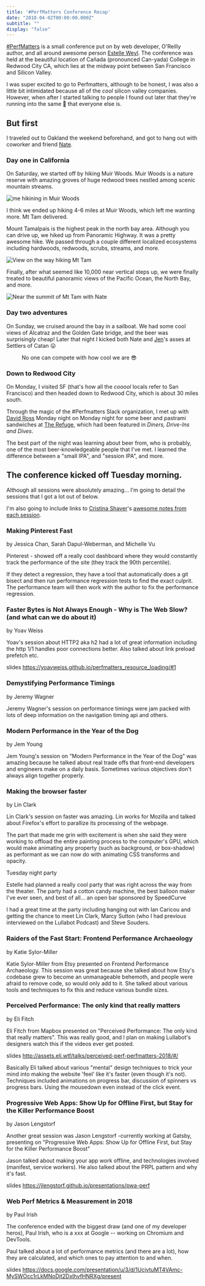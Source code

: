 ```yaml
---
title: '#PerfMatters Conference Recap'
date: "2018-04-02T00:00:00.000Z"
subtitle: ""
display: "false"
---
```


[#PerfMatters](https://perfmattersconf.com) is a small conference put on by web developer, O'Reilly author, and all around awesome person [Estelle Weyl](http://www.standardista.com/). The conference was held at the beautiful location of Cañada (pronounced Can-yada) College in Redwood City CA, which lies at the midway point between San Francisco and Silicon Valley.

I was super excited to go to Perfmatters, although to be honest, I was also a little bit intimidated because all of the _cool_ silicon valley companies. However, when after I started talking to people I found out later that they're running into the same 💩 that everyone else is.

## But first

I traveled out to Oakland the weekend beforehand, and got to hang out with coworker and friend [Nate](https://twitter.com/quicksketch).

### Day one in California

On Saturday, we started off by hiking Muir Woods. Muir Woods is a nature reserve with amazing groves of huge redwood trees nestled among scenic mountain streams. 

![me hikining in Muir Woods](./muir.jpg)

I think we ended up hiking 4-6 miles at Muir Woods, which left me wanting more. Mt Tam delivered. 

Mount Tamalpais is the highest peak in the north bay area. Although you can drive up, we hiked up from Panoramic Highway. It was a pretty awesome hike. We passed through a couple different localized ecosystems including hardwoods, redwoods, scrubs, streams, and more. 

![View on the way hiking Mt Tam](./mttam1.jpg)

Finally, after what seemed like 10,000 near vertical steps up, we were finally treated to beautiful panoramic views of the Pacific Ocean, the North Bay, and more.

![Near the summit of Mt Tam with Nate](./mttam2.jpg)

### Day two adventures

On Sunday, we cruised around the bay in a sailboat. We had some cool views of Alcatraz and the Golden Gate bridge, and the beer was surprisingly cheap! Later that night I kicked both Nate and [Jen](https://twitter.com/jenlampton)'s asses at Settlers of Catan 😛

<figure border>
    <img src="./sailing.jpg" alt="">
    <figcaption>No one can compete with how cool we are 😎</figcaption>
</figure>


### Down to Redwood City

On Monday, I visited SF (that's how all the _cooool_ locals refer to San Francisco) and then headed down to Redwood City, which is about 30 miles south.

Through the magic of the #Perfmatters Slack organization, I met up with [David Ross](https://twitter.com/cdaveross) Monday night on Monday night for some beer and pastrami sandwiches at [The Refuge](https://www.refugesc.com), which had been featured in _Diners, Drive-Ins and Dives_.

The best part of the night was learning about beer from, who is probably, one of the most beer-knowledgeable people that I've met. I learned the difference between a "small IPA", and "session IPA", and more.

## The conference kicked off Tuesday morning. 

Although all sessions were absolutely amazing... I'm going to detail the sessions that I got a lot out of below.

I'm also going to include links to [Cristina Shaver](http://www.cristinashaver.com/)'s [awesome notes from each session](https://github.com/cshaver/perfmatters-notes).



### Making Pinterest Fast
by Jessica Chan, Sarah Dapul-Weberman, and Michelle Vu

Pinterest - showed off a really cool dashboard where they would constantly track the performance of the site (they track the 90th percentile). 

If they detect a regression, they have a tool that automatically does a git bisect and then run performance regression tests to find the exact culprit. The performance team will then work with the author to fix the performance regression.

### Faster Bytes is Not Always Enough - Why is The Web Slow? (and what can we do about it)
by Yoav Weiss

Yoav's session about HTTP2 aka h2 had a lot of great information including the http 1/1 handles poor connections better. Also talked about link preload prefetch etc.

slides https://yoavweiss.github.io/perfmatters_resource_loading/#1

### Demystifying Performance Timings
by Jeremy Wagner

Jeremy Wagner's session on performance timings were jam packed with lots of deep information on the navigation timing api and others.

### Modern Performance in the Year of the Dog
by Jem Young


Jem Young's session on "Modern Performance in the Year of the Dog" was amazing because he talked about real trade offs that front-end developers and engineers make on a daily basis. Sometimes various objectives don't always align together properly.

### Making the browser faster
by Lin Clark

Lin Clark's session on faster was amazing. Lin works for Mozilla and talked about Firefox's effort to parallize its processing of the webpage. 

The part that made me grin with excitement is when she said they were working to offload the entire painting process to the computer's GPU, which would make animating any property (such as background, or box-shadow) as performant as we can now do with animating CSS transforms and opacity.

Tuesday night party

Estelle had planned a really cool party that was right across the way from the theater. The party had a cotton candy machine, the best balloon maker I've ever seen, and best of all... an open bar sponsored by SpeedCurve

I had a great time at the party including hanging out with Ian Caricou and getting the chance to meet Lin Clark, Marcy Sutton (who I had previous interviewed on the Lullabot Podcast) and Steve Souders. 

### Raiders of the Fast Start: Frontend Performance Archaeology
by Katie Sylor-Miller



Katie Sylor-Miller from Etsy presented on Frontend Performance Archaeology. This session was great because she talked about how Etsy's codebase grew to become an unmanageable behemoth, and people were afraid to remove code, so would only add to it. She talked about various tools and techniques to fix this and reduce various bundle sizes.

### Perceived Performance: The only kind that really matters
by Eli Fitch

Eli Fitch from Mapbox presented on "Perceived Performance: The only kind that really matters". This was really good, and I plan on making Lullabot's designers watch this if the videos ever get posted. 

slides http://assets.eli.wtf/talks/perceived-perf-perfmatters-2018/#/

Basically Eli talked about various "mental" design techniques to trick your mind into making the website 'feel' like it's faster (even though it's not). Techniques included animations on progress bar, discussion of spinners vs progress bars. Using the mousedown even instead of the click event.

### Progressive Web Apps: Show Up for Offline First, but Stay for the Killer Performance Boost
by Jason Lengstorf 

Another great session was Jason Lengstorf -currently working at Gatsby, presenting on "Progressive Web Apps: Show Up for Offline First, but Stay for the Killer Performance Boost"

Jason talked about making your app work offline, and technologies involved (manifest, service workers). He also talked about the PRPL pattern and why it's fast.

slides https://jlengstorf.github.io/presentations/pwa-perf

### Web Perf Metrics & Measurement in 2018
by Paul Irish

The conference ended with the biggest draw (and one of my developer heros), Paul Irish, who is a xxx at Google -- working on Chromium and DevTools. 

Paul talked about a lot of performance metrics (and there are a lot), how they are calculated, and which ones to pay attention to and when.

slides https://docs.google.com/presentation/u/3/d/1UcjvtuMT4VAmc-MySWOcc1rLkMNoDjt2DxIhvfHNRXg/present









